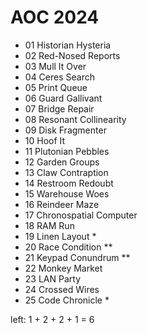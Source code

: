 # AOC 2024

- 01 Historian Hysteria
- 02 Red-Nosed Reports
- 03 Mull It Over
- 04 Ceres Search
- 05 Print Queue
- 06 Guard Gallivant
- 07 Bridge Repair
- 08 Resonant Collinearity
- 09 Disk Fragmenter
- 10 Hoof It
- 11 Plutonian Pebbles
- 12 Garden Groups
- 13 Claw Contraption
- 14 Restroom Redoubt
- 15 Warehouse Woes
- 16 Reindeer Maze
- 17 Chronospatial Computer
- 18 RAM Run
- 19 Linen Layout            *
- 20 Race Condition          **
- 21 Keypad Conundrum        **
- 22 Monkey Market
- 23 LAN Party
- 24 Crossed Wires
- 25 Code Chronicle          *

left: 1 + 2 + 2 + 1 = 6
